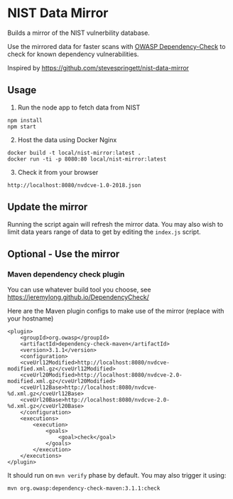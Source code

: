 # NIST Data Mirror

Builds a mirror of the NIST vulnerbility database.

Use the mirrored data for faster scans with [OWASP Dependency-Check](https://www.owasp.org/index.php/OWASP_Dependency_Check)  to check for known dependency vulnerabilities.

Inspired by https://github.com/stevespringett/nist-data-mirror

## Usage

1. Run the node app to fetch data from NIST
```
npm install
npm start
```

2. Host the data using Docker Nginx
```
docker build -t local/nist-mirror:latest .
docker run -ti -p 8080:80 local/nist-mirror:latest
```

3. Check it from your browser
```
http://localhost:8080/nvdcve-1.0-2018.json
```

## Update the mirror
Running the script again will refresh the mirror data. You may also wish to limit data years range of data to get by editing the `index.js` script.

## Optional - Use the mirror

### Maven dependency check plugin

You can use whatever build tool you choose, see https://jeremylong.github.io/DependencyCheck/

Here are the Maven plugin configs to make use of the mirror (replace with your hostname)

```
<plugin>
    <groupId>org.owasp</groupId>
    <artifactId>dependency-check-maven</artifactId>
    <version>3.1.1</version>
    <configuration>
    <cveUrl12Modified>http://localhost:8080/nvdcve-modified.xml.gz</cveUrl12Modified>
    <cveUrl20Modified>http://localhost:8080/nvdcve-2.0-modified.xml.gz</cveUrl20Modified>
    <cveUrl12Base>http://localhost:8080/nvdcve-%d.xml.gz</cveUrl12Base>
    <cveUrl20Base>http://localhost:8080/nvdcve-2.0-%d.xml.gz</cveUrl20Base>
    </configuration>
    <executions>
        <execution>
            <goals>
                <goal>check</goal>
            </goals>
        </execution>
    </executions>
</plugin>

```

It should run on `mvn verify` phase by default. You may also trigger it using:
```
mvn org.owasp:dependency-check-maven:3.1.1:check
```
